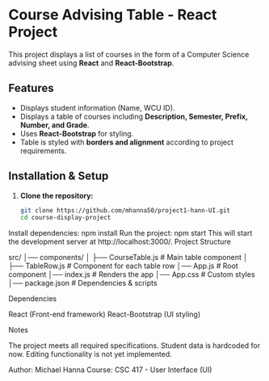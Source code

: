 # Course Advising Table - React Project

This project displays a list of courses in the form of a Computer Science advising sheet using **React** and **React-Bootstrap**.

## Features
- Displays student information (Name, WCU ID).
- Displays a table of courses including **Description, Semester, Prefix, Number, and Grade**.
- Uses **React-Bootstrap** for styling.
- Table is styled with **borders and alignment** according to project requirements.

## Installation & Setup
1. **Clone the repository:**
   ```sh
   git clone https://github.com/mhanna50/project1-hann-UI.git
   cd course-display-project

Install dependencies:
npm install
Run the project:
npm start
This will start the development server at http://localhost:3000/.
Project Structure

src/
│── components/
│   ├── CourseTable.js   # Main table component
│   ├── TableRow.js      # Component for each table row
│── App.js               # Root component
│── index.js             # Renders the app
│── App.css              # Custom styles
│── package.json         # Dependencies & scripts

Dependencies

React (Front-end framework)
React-Bootstrap (UI styling)

Notes

The project meets all required specifications.
Student data is hardcoded for now.
Editing functionality is not yet implemented.

Author: Michael Hanna
Course: CSC 417 - User Interface (UI)
